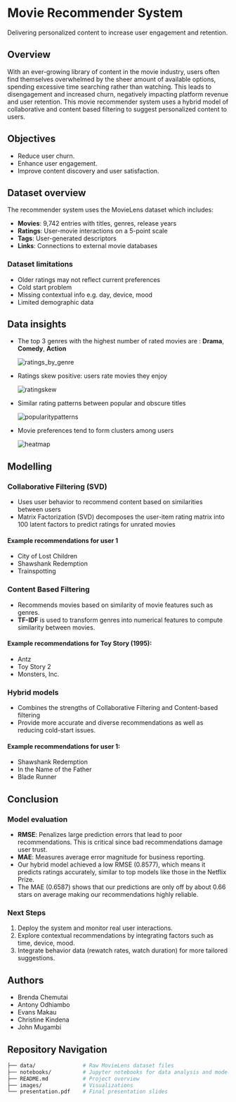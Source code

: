 # Movie Recommender System
Delivering personalized content to increase user engagement and retention.

## Overview
With an ever-growing library of content in the movie industry, users often find themselves overwhelmed by the sheer amount of available options, spending excessive time searching rather than watching. This leads to disengagement and increased churn, negatively impacting platform revenue and user retention. This movie recommender system uses a hybrid model of collaborative and content based filtering to suggest personalized content to users.

## Objectives
- Reduce user churn.
- Enhance user engagement.
- Improve content discovery and user satisfaction.

## Dataset overview
The recommender system uses the MovieLens dataset which includes:

- **Movies**: 9,742 entries with titles, genres, release years
- **Ratings**: User-movie interactions on a 5-point scale
- **Tags**: User-generated descriptors
- **Links**: Connections to external movie databases

### Dataset limitations
- Older ratings may not reflect current preferences
- Cold start problem
- Missing contextual info e.g. day, device, mood
- Limited demographic data

## Data insights
- The top 3 genres with the highest number of rated movies are : **Drama**, **Comedy**, **Action**
  
  ![ratings_by_genre](./images/ratingsbygenre.png)
  
- Ratings skew positive: users rate movies they enjoy

  ![ratingskew](./images/ratingskew.png)
  
- Similar rating patterns between popular and obscure titles

  ![popularitypatterns](./images/patterns.png)
  
- Movie preferences tend to form clusters among users

  ![heatmap](./images/heatmap.png)

## Modelling

### Collaborative Filtering (SVD)
- Uses user behavior to recommend content based on similarities between users
- Matrix Factorization (SVD) decomposes the user-item rating matrix into 100 latent factors to predict ratings for unrated movies
  
#### Example recommendations for user 1
- City of Lost Children
- Shawshank Redemption
- Trainspotting

### Content Based Filtering
- Recommends movies based on similarity of movie features such as genres.
- **TF-IDF** is used to transform genres into numerical features to compute similarity between movies.

#### Example recommendations for Toy Story (1995):
- Antz
- Toy Story 2
- Monsters, Inc.

### Hybrid models
- Combines the strengths of Collaborative Filtering and Content-based filtering
- Provide more accurate and diverse recommendations as well as reducing cold-start issues.

#### Example recommendations for user 1:
- Shawshank Redemption
- In the Name of the Father
- Blade Runner

## Conclusion

### Model evaluation
- **RMSE**: Penalizes large prediction errors that lead to poor recommendations. This is critical since bad recommendations damage user trust.
- **MAE**: Measures average error magnitude for business reporting.
- Our hybrid model achieved a low RMSE (0.8577), which means it predicts ratings accurately, similar to top models like those in the Netflix Prize.
- The MAE (0.6587) shows that our predictions are only off by about 0.66 stars on average making our recommendations highly reliable.

### Next Steps

1. Deploy the system and monitor real user interactions.
2. Explore contextual recommendations by integrating factors such as time, device, mood.
3. Integrate behavior data (rewatch rates, watch duration) for more tailored suggestions.

## Authors
- Brenda Chemutai
- Antony Odhiambo
- Evans Makau
- Christine Kindena
- John Mugambi

## Repository Navigation

```bash
├── data/               # Raw MovieLens dataset files
├── notebooks/          # Jupyter notebooks for data analysis and modeling
├── README.md           # Project overview
├── images/             # Visualizations
└── presentation.pdf    # Final presentation slides
